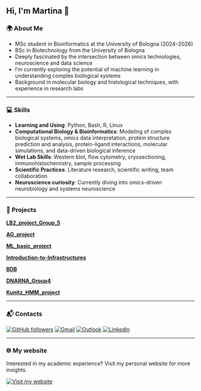 ## Hi, I'm Martina 👋

### 🌍 About Me

- MSc student in Bioinformatics at the University of Bologna (2024–2026)  
- BSc in Biotechnology from the University of Bologna 
- Deeply fascinated by the intersection between omics technologies, neuroscience and data science  
- I’m currently exploring the potential of machine learning in understanding complex biological systems  
- Background in molecular biology and histological techniques, with experience in research labs

---

### 💻 Skills

- **Learning and Using**: Python, Bash, R, Linux  
- **Computational Biology & Bioinformatics**: Modeling of complex biological systems, omics data interpretation, protein structure prediction and analysis, 
    protein-ligand interactions, molecular simulations, and data-driven biological inference  
- **Wet Lab Skills**: Western blot, flow cytometry, cryosectioning, immunohistochemistry, sample processing  
- **Scientific Practices**: Literature research, scientific writing, team collaboration  
- **Neuroscience curiosity**: Currently diving into omics-driven neurobiology and systems neuroscience

---

### 📂 Projects

**[LB2_project_Group_5](https://github.com/Martinaa1408/LB2_project_Group_5)**

**[AG_project](https://github.com/Martinaa1408/AG_project)**

**[ML_basic_project](https://github.com/Martinaa1408/ML_basic_project)**

**[Introduction-to-Infrastructures](https://github.com/Martinaa1408/Introduction-to-Infrastructures)**

**[BDB](https://github.com/Martinaa1408/BDB)**

**[DNARNA_Group4](https://github.com/Martinaa1408/DNARNA_Group4)**

**[Kunitz_HMM_project](https://github.com/Martinaa1408/Kunitz_HMM_project)**

---

### 📬 Contacts
[![GitHub followers](https://img.shields.io/github/followers/martinaa1408?label=Follow&style=social)](https://github.com/martinaa1408)
[![Gmail](https://img.shields.io/badge/Gmail-email-red?logo=gmail)](mailto:martycastellucci@gmail.com)
[![Outlook](https://img.shields.io/badge/Outlook-Email-blue?logo=microsoft-outlook&logoColor=white)](mailto:martina.castellucci@studio.unibo.it)
[![LinkedIn](https://img.shields.io/badge/LinkedIn-Connect-blue?logo=linkedin&logoColor=white)](https://www.linkedin.com/in/martina-castellucci-45b120298/)

---

### 🌐 My website

Interested in my academic experience? Visit my personal website for more insights.

[![Visit my website](https://img.shields.io/badge/Visit%20my%20website-martinaa1408.github.io-purple?logo=google-chrome&logoColor=white)](https://martinaa1408.github.io)



